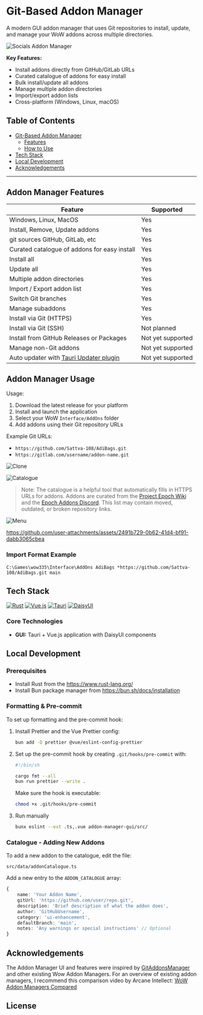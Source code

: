 # Git-Based Addon Manager

A modern GUI addon manager that uses Git repositories to install, update, and manage your WoW addons across multiple directories.

![Socials Addon Manager](images/socials-addon-manager.png)

**Key Features:**

- Install addons directly from GitHub/GitLab URLs
- Curated catalogue of addons for easy install
- Bulk install/update all addons
- Manage multiple addon directories
- Import/export addon lists
- Cross-platform (Windows, Linux, macOS)

## Table of Contents

- [Git-Based Addon Manager](#-git-based-addon-manager)
    - [Features](#addon-manager-features)
    - [How to Use](#addon-manager-usage)
- [Tech Stack](#tech-stack)
- [Local Development](#local-development)
- [Acknowledgements](#Acknowledgements)

---

## Addon Manager Features

| Feature                                                                        | Supported         |
| ------------------------------------------------------------------------------ | ----------------- |
| Windows, Linux, MacOS                                                          | Yes               |
| Install, Remove, Update addons                                                 | Yes               |
| git sources GitHub, GitLab, etc                                                | Yes               |
| Curated catalogue of addons for easy install                                   | Yes               |
| Install all                                                                    | Yes               |
| Update all                                                                     | Yes               |
| Multiple addon directories                                                     | Yes               |
| Import / Export addon list                                                     | Yes               |
| Switch Git branches                                                            | Yes               |
| Manage subaddons                                                               | Yes               |
| Install via Git (HTTPS)                                                        | Yes               |
| Install via Git (SSH)                                                          | Not planned       |
| Install from GitHub Releases or Packages                                       | Not yet supported |
| Manage non-Git addons                                                          | Not yet supported |
| Auto updater with [Tauri Updater plugin](https://v2.tauri.app/plugin/updater/) | Not yet supported |

## Addon Manager Usage

Usage:

1. Download the latest release for your platform
1. Install and launch the application
1. Select your WoW `Interface/AddOns` folder
1. Add addons using their Git repository URLs

Example Git URLs:

- `https://github.com/Sattva-108/AdiBags.git`
- `https://gitlab.com/username/addon-name.git`

![Clone](images/addon-manager/clone.png)

![Catalogue](images/addon-manager/catalogue-0.2.11.jpg)

> Note:
> The catalogue is a helpful tool that automatically fills in HTTPS URLs for addons. Addons are curated from the [Project Epoch Wiki](https://project-epoch-wow.fandom.com/wiki/AddOns) and the [Epoch Addons Discord](https://discord.gg/Px4T8VVZwr). This list may contain moved, outdated, or broken repository links.

![Menu](images/addon-manager/main-menu.png)

https://github.com/user-attachments/assets/2491b729-0b62-41d4-bf91-dabb3065cbea

### Import Format Example

```
C:\Games\wow335\Interface\AddOns AdiBags *https://github.com/Sattva-108/AdiBags.git main
```

## Tech Stack

[![Rust](https://img.shields.io/badge/Rust-000000?style=for-the-badge&logo=rust&logoColor=white)](https://www.rust-lang.org)
[![Vue.js](https://img.shields.io/badge/Vue.js-35495E?style=for-the-badge&logo=vue.js&logoColor=4FC08D)](https://vuejs.org)
[![Tauri](https://img.shields.io/badge/Tauri-24C8D8?style=for-the-badge&logo=tauri&logoColor=white)](https://tauri.app)
[![DaisyUI](https://img.shields.io/badge/DaisyUI-5A0EF8?style=for-the-badge&logo=daisyui&logoColor=white)](https://daisyui.com)

### Core Technologies

- **GUI:** Tauri + Vue.js application with DaisyUI components

## Local Development

### Prerequisites

- Install Rust from the https://www.rust-lang.org/
- Install Bun package manager from https://bun.sh/docs/installation

### Formatting & Pre-commit

To set up formatting and the pre-commit hook:

1. Install Prettier and the Vue Prettier config:

    ```sh
    bun add -D prettier @vue/eslint-config-prettier
    ```

2. Set up the pre-commit hook by creating `.git/hooks/pre-commit` with:

    ```bash
    #!/bin/sh

    cargo fmt --all
    bun run prettier --write .
    ```

    Make sure the hook is executable:

    ```sh
    chmod +x .git/hooks/pre-commit
    ```

3. Run manually
    ```sh
    bunx eslint --ext .ts,.vue addon-manager-gui/src/
    ```

### Catalogue - Adding New Addons

To add a new addon to the catalogue, edit the file:

```
src/data/addonCatalogue.ts
```

Add a new entry to the `ADDON_CATALOGUE` array:

```typescript
{
    name: 'Your Addon Name',
    gitUrl: 'https://github.com/user/repo.git',
    description: 'Brief description of what the addon does',
    author: 'GitHubUsername',
    category: 'ui-enhancement',
    defaultBranch: 'main',
    notes: 'Any warnings or special instructions' // Optional
}
```

## Acknowledgements

The Addon Manager UI and features were inspired by [GitAddonsManager](https://gitlab.com/woblight/GitAddonsManager) and other existing Wow Addon Managers. For an overview of existing addon managers, I recommend this comparison video by Arcane Intellect: [WoW Addon Managers Compared](https://www.youtube.com/watch?v=_V0RZG4YRVY)

## License
